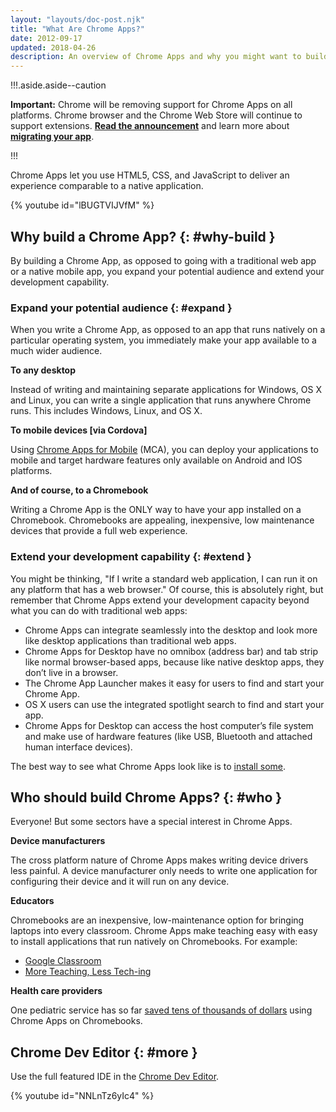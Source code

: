 ```yaml
---
layout: "layouts/doc-post.njk"
title: "What Are Chrome Apps?"
date: 2012-09-17
updated: 2018-04-26
description: An overview of Chrome Apps and why you might want to build them.
---
```


!!!.aside.aside--caution

**Important:** Chrome will be removing support for Chrome Apps on all platforms. Chrome browser and
the Chrome Web Store will continue to support extensions. [**Read the announcement**][1] and learn
more about [**migrating your app**][2].

!!!

Chrome Apps let you use HTML5, CSS, and JavaScript to deliver an experience comparable to a native
application.

{% youtube id="lBUGTVIJVfM" %}

## Why build a Chrome App? {: #why-build }

By building a Chrome App, as opposed to going with a traditional web app or a native mobile app, you
expand your potential audience and extend your development capability.

### Expand your potential audience {: #expand }

When you write a Chrome App, as opposed to an app that runs natively on a particular operating
system, you immediately make your app available to a much wider audience.

**To any desktop**

Instead of writing and maintaining separate applications for Windows, OS X and Linux, you can write
a single application that runs anywhere Chrome runs. This includes Windows, Linux, and OS X.

**To mobile devices \[via Cordova\]**

Using [Chrome Apps for Mobile][3] (MCA), you can deploy your applications to mobile and target
hardware features only available on Android and IOS platforms.

**And of course, to a Chromebook**

Writing a Chrome App is the ONLY way to have your app installed on a Chromebook. Chromebooks are
appealing, inexpensive, low maintenance devices that provide a full web experience.

### Extend your development capability {: #extend }

You might be thinking, "If I write a standard web application, I can run it on any platform that has
a web browser." Of course, this is absolutely right, but remember that Chrome Apps extend your
development capacity beyond what you can do with traditional web apps:

- Chrome Apps can integrate seamlessly into the desktop and look more like desktop applications than
  traditional web apps.
- Chrome Apps for Desktop have no omnibox (address bar) and tab strip like normal browser-based
  apps, because like native desktop apps, they don’t live in a browser.
- The Chrome App Launcher makes it easy for users to find and start your Chrome App.
- OS X users can use the integrated spotlight search to find and start your app.
- Chrome Apps for Desktop can access the host computer’s file system and make use of hardware
  features (like USB, Bluetooth and attached human interface devices).

The best way to see what Chrome Apps look like is to [install some][4].

## Who should build Chrome Apps? {: #who }

Everyone! But some sectors have a special interest in Chrome Apps.

**Device manufacturers**

The cross platform nature of Chrome Apps makes writing device drivers less painful. A device
manufacturer only needs to write one application for configuring their device and it will run on any
device.

**Educators**

Chromebooks are an inexpensive, low-maintenance option for bringing laptops into every classroom.
Chrome Apps make teaching easy with easy to install applications that run natively on Chromebooks.
For example:

- [Google Classroom][5]
- [More Teaching, Less Tech-ing][6]

**Health care providers**

One pediatric service has so far [saved tens of thousands of dollars][7] using Chrome Apps on
Chromebooks.

## Chrome Dev Editor {: #more }

Use the full featured IDE in the [Chrome Dev Editor][8].

{% youtube id="NNLnTz6yIc4" %}

[1]: https://blog.chromium.org/2020/01/moving-forward-from-chrome-apps.html
[2]: https://developer.chrome.com/apps/migration
[3]: apps/chrome_apps_on_mobile
[4]: https://chrome.google.com/webstore/category/apps?_feature=chromeapp
[5]: https://classroom.google.com/
[6]: https://cloud.googleblog.com/2014/08/more-teaching-less-tech-ing-google.html
[7]: https://cloud.googleblog.com/2013/12/pediatric-home-service-puts-patient.html
[8]: https://github.com/dart-lang/chromedeveditor
